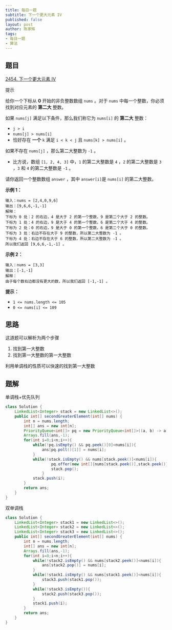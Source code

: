 ```yaml
---
title: 每日一题
subtitle: 下一个更大元素 IV
published: false
layout: post
author: 陈家辉
tags:
- 每日一题
- 算法
---
```


## 题目

[2454. 下一个更大元素 IV](https://leetcode.cn/problems/next-greater-element-iv/)

提示

给你一个下标从 **0** 开始的非负整数数组 `nums` 。对于 `nums` 中每一个整数，你必须找到对应元素的 **第二大** 整数。

如果 `nums[j]` 满足以下条件，那么我们称它为 `nums[i]` 的 **第二大** 整数：

- `j > i`
- `nums[j] > nums[i]`
- 恰好存在 **一个** `k` 满足 `i < k < j` 且 `nums[k] > nums[i]` 。

如果不存在 `nums[j]` ，那么第二大整数为 `-1` 。

- 比方说，数组 `[1, 2, 4, 3]` 中，`1` 的第二大整数是 `4` ，`2` 的第二大整数是 `3` ，`3` 和 `4` 的第二大整数是 `-1` 。

请你返回一个整数数组 `answer` ，其中 `answer[i]`是 `nums[i]` 的第二大整数。

 

**示例 1：**

```
输入：nums = [2,4,0,9,6]
输出：[9,6,6,-1,-1]
解释：
下标为 0 处：2 的右边，4 是大于 2 的第一个整数，9 是第二个大于 2 的整数。
下标为 1 处：4 的右边，9 是大于 4 的第一个整数，6 是第二个大于 4 的整数。
下标为 2 处：0 的右边，9 是大于 0 的第一个整数，6 是第二个大于 0 的整数。
下标为 3 处：右边不存在大于 9 的整数，所以第二大整数为 -1 。
下标为 4 处：右边不存在大于 6 的整数，所以第二大整数为 -1 。
所以我们返回 [9,6,6,-1,-1] 。
```

**示例 2：**

```
输入：nums = [3,3]
输出：[-1,-1]
解释：
由于每个数右边都没有更大的数，所以我们返回 [-1,-1] 。
```

 

**提示：**

- `1 <= nums.length <= 105`
- `0 <= nums[i] <= 109`

## 思路

这道题可以解析为两个步骤

1. 找到第一大整数
2. 找到第一大整数的第一大整数

利用单调栈的性质可以快速的找到第一大整数

## 题解

单调栈+优先队列

```java
class Solution {
    LinkedList<Integer> stack = new LinkedList<>();
    public int[] secondGreaterElement(int[] nums) {
        int n = nums.length;
        int[] ans = new int[n];
        PriorityQueue<int[]> pq = new PriorityQueue<int[]>((a, b) -> a[0] - b[0]);
        Arrays.fill(ans,-1);
        for(int i=0;i<n;i++){
            while(!pq.isEmpty() && pq.peek()[0]<nums[i]){
                ans[pq.poll()[1]] = nums[i];
            }
            while(!stack.isEmpty() && nums[stack.peek()]<nums[i]){
                    pq.offer(new int[]{nums[stack.peek()],stack.peek()});
                    stack.pop();
                }
            stack.push(i);
        }
        return ans;
    }
}
```

双单调栈

```java
class Solution {
    LinkedList<Integer> stack1 = new LinkedList<>();
    LinkedList<Integer> stack2 = new LinkedList<>();
    LinkedList<Integer> stack3 = new LinkedList<>();
    public int[] secondGreaterElement(int[] nums) {
        int n = nums.length;
        int[] ans = new int[n];
        Arrays.fill(ans,-1);
        for(int i=0;i<n;i++){
            while(!stack2.isEmpty() && nums[stack2.peek()]<nums[i]){
                ans[stack2.pop()] = nums[i];
            }
            while(!stack1.isEmpty() && nums[stack1.peek()]<nums[i]){
                stack3.push(stack1.pop());
            }
            while(!stack3.isEmpty()){
                stack2.push(stack3.pop());
            }
            stack1.push(i);
        }
        return ans;
    }
}
```

